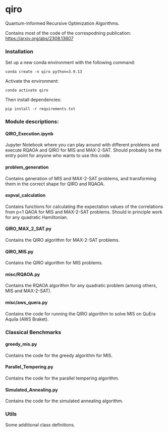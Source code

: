# qiro
Quantum-Informed Recursive Optimization Algorithms. 

Contains most of the code of the correspodning publication: https://arxiv.org/abs/2308.13607

### Installation

Set up a new conda environment with the following command:

```
conda create -n qiro python=3.9.13
```
Activate the environment:
```
conda activate qiro
```
Then install dependencies:
```
pip install -r requirements.txt
```


### Module descriptions:

#### QIRO_Execution.ipynb

Jupyter Notebook where you can play around with different problems and execute RQAOA and QIRO for MIS and MAX-2-SAT. Should probably be the entry point for anyone who wants to use this code.

#### problem_generation

Contains generation of MIS and MAX-2-SAT problems, and transforming them in the correct shape for QIRO and RQAOA.

#### expval_calculation

Contains functions for calculating the expectation values of the correlations from p=1 QAOA for MIS and MAX-2-SAT problems. Should in principle work for any quadratic Hamiltonian. 

#### QIRO_MAX_2_SAT.py

Contains the QIRO algorithm for MAX-2-SAT problems.

#### QIRO_MIS.py

Contains the QIRO algorithm for MIS problems.

#### misc/RQAOA.py

Contains the RQAOA algorithm for any quadratic problem (among others, MIS and MAX-2-SAT).

#### misc/aws_quera.py

Contains the code for running the QIRO algorithm to solve MIS on QuEra Aquila (AWS Braket).

### Classical Benchmarks
#### greedy_mis.py

Contains the code for the greedy algorithm for MIS.

#### Parallel_Tempering.py

Contains the code for the parallel tempering algorithm.

#### Simulated_Annealing.py

Contains the code for the simulated annealing algorithm.

### Utils

Some additional class definitions.
